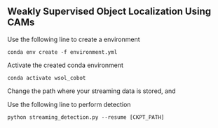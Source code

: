 ## Weakly Supervised Object Localization Using CAMs

Use the following line to create a environment

```conda env create -f environment.yml```

Activate the created conda environment

```conda activate wsol_cobot```

Change the path where your streaming data is stored, and 

Use the following line to perform detection

```python streaming_detection.py --resume [CKPT_PATH]```
